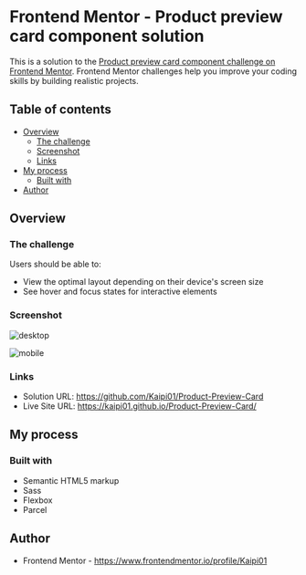 # Frontend Mentor - Product preview card component solution

This is a solution to the [Product preview card component challenge on Frontend Mentor](https://www.frontendmentor.io/challenges/product-preview-card-component-GO7UmttRfa). Frontend Mentor challenges help you improve your coding skills by building realistic projects. 

## Table of contents

- [Overview](#overview)
  - [The challenge](#the-challenge)
  - [Screenshot](#screenshot)
  - [Links](#links)
- [My process](#my-process)
  - [Built with](#built-with)
- [Author](#author)

## Overview

### The challenge

Users should be able to:

- View the optimal layout depending on their device's screen size
- See hover and focus states for interactive elements

### Screenshot

![desktop](https://user-images.githubusercontent.com/97670361/191777154-1a0636d2-d5c5-4574-aca1-c153ee69e23f.png)

![mobile](https://user-images.githubusercontent.com/97670361/191777168-539504d0-4f8b-4f5d-a33a-a1510b70cf97.png)

### Links

- Solution URL: https://github.com/Kaipi01/Product-Preview-Card
- Live Site URL: https://kaipi01.github.io/Product-Preview-Card/

## My process

### Built with

- Semantic HTML5 markup
- Sass
- Flexbox
- Parcel

## Author

- Frontend Mentor - https://www.frontendmentor.io/profile/Kaipi01
